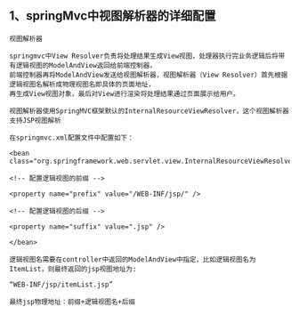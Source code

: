 ## 1、springMvc中视图解析器的详细配置
    视图解析器

    springmvc中View Resolver负责将处理结果生成View视图，处理器执行完业务逻辑后将带有逻辑视图的ModelAndView返回给前端控制器，
    前端控制器再将ModelAndView发送给视图解析器，视图解析器（View Resolver）首先根据逻辑视图名解析成物理视图名即具体的页面地址，
    再生成View视图对象，最后对View进行渲染将处理结果通过页面展示给用户。
    
    视图解析器使用SpringMVC框架默认的InternalResourceViewResolver，这个视图解析器支持JSP视图解析
    
    在springmvc.xml配置文件中配置如下：
    
    <bean class="org.springframework.web.servlet.view.InternalResourceViewResolver">
    
    <!-- 配置逻辑视图的前缀 -->
    
    <property name="prefix" value="/WEB-INF/jsp/" />
    
    <!-- 配置逻辑视图的后缀 -->
    
    <property name="suffix" value=".jsp" />
    
    </bean>
    
    逻辑视图名需要在controller中返回的ModelAndView中指定，比如逻辑视图名为ItemList，则最终返回的jsp视图地址为:
    
    “WEB-INF/jsp/itemList.jsp”
    
    最终jsp物理地址：前缀+逻辑视图名+后缀
